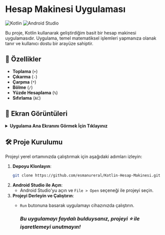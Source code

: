 # Hesap Makinesi Uygulaması

![Kotlin](https://img.shields.io/badge/Kotlin-v2.0.20-blueviolet)
![Android Studio](https://img.shields.io/badge/Android%20Studio-4.2-brightgreen)

Bu proje, Kotlin kullanarak geliştirdiğim basit bir hesap makinesi uygulamasıdır. Uygulama, temel matematiksel işlemleri yapmanıza olanak tanır ve kullanıcı dostu bir arayüze sahiptir.

## 📱 Özellikler

- **Toplama** (`+`)
- **Çıkarma** (`-`)
- **Çarpma** (`*`)
- **Bölme** (`/`)
- **Yüzde Hesaplama** (`%`)
- **Sıfırlama** (`AC`)

## 📸 Ekran Görüntüleri

<details>
<summary><b>Uygulama Ana Ekranını Görmek İçin Tıklayınız</b></summary>
<img src="https://github.com/user-attachments/assets/87973cd3-9752-479f-a148-d5f61cee7305" alt="Ana Ekran" width="300">
</details>

## 🛠️ Proje Kurulumu

Projeyi yerel ortamınızda çalıştırmak için aşağıdaki adımları izleyin:

1. **Depoyu Klonlayın**:
    ```bash
    git clone https://github.com/esmanureral/Kotlin-Hesap-Makinesi.git
    ```
2. **Android Studio ile Açın**:
   - Android Studio'yu açın ve `File > Open` seçeneği ile projeyi seçin.
3. **Projeyi Derleyin ve Çalıştırın**:
   - `Run` butonuna basarak uygulamayı cihazınızda çalıştırın.


      ### ***Bu uygulamayı faydalı bulduysanız, projeyi ⭐️ ile işaretlemeyi unutmayın!***
